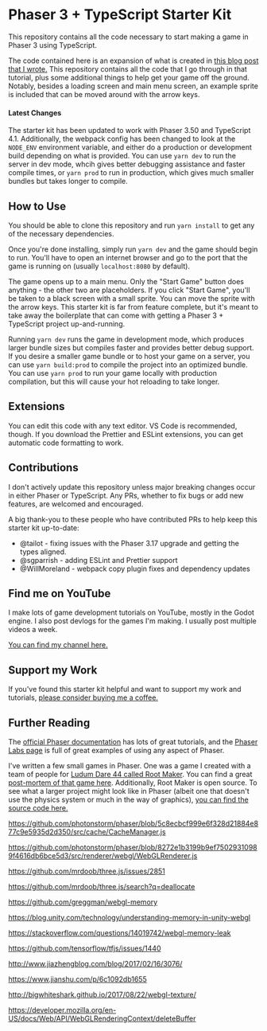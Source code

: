 # Phaser 3 + TypeScript Starter Kit

This repository contains all the code necessary to start making a game in Phaser 3 using TypeScript.

The code contained here is an expansion of what is created in [this blog post that I wrote.](https://spin.atomicobject.com/2019/07/13/phaser-3-typescript-tutorial/)
This repository contains all the code that I go through in that tutorial, plus some additional things to help get your game off the ground. Notably, besides a loading screen and main menu screen, an example sprite is included that can be moved around with the arrow keys.

#### Latest Changes 

The starter kit has been updated to work with Phaser 3.50 and TypeScript 4.1. Additionally, the webpack config has been changed to look at the `NODE_ENV` environment variable, and either do a production or development build depending on what is provided. You can use `yarn dev` to run the server in dev mode, whcih gives better debugging assistance and faster compile times, or `yarn prod` to run in production, which gives much smaller bundles but takes longer to compile.

## How to Use

You should be able to clone this repository and run `yarn install` to get any of the necessary dependencies.

Once you're done installing, simply run `yarn dev` and the game should begin to run. You'll have to open an internet browser and go to the port that the game is running on (usually `localhost:8080` by default).

The game opens up to a main menu. Only the "Start Game" button does anything - the other two are placeholders. If you click "Start Game", you'll be taken to a black screen with a small sprite. You can move the sprite with the arrow keys. This starter kit is far from feature complete, but it's meant to take away the boilerplate that can come with getting a Phaser 3 + TypeScript project up-and-running.

Running `yarn dev` runs the game in development mode, which produces larger bundle sizes but compiles faster and provides better debug support. If you desire a smaller game bundle or to host your game on a server, you can use `yarn build:prod` to compile the project into an optimized bundle. You can use `yarn prod` to run your game locally with production compilation, but this will cause your hot reloading to take longer.

## Extensions

You can edit this code with any text editor. VS Code is recommended, though. If you download the Prettier and ESLint extensions, you can get automatic code formatting to work.

## Contributions

I don't actively update this repository unless major breaking changes occur in either Phaser or TypeScript. Any PRs, whether to fix bugs or add new features, are welcomed and encouraged.

A big thank-you to these people who have contributed PRs to help keep this starter kit up-to-date:
 - @tailot - fixing issues with the Phaser 3.17 upgrade and getting the types aligned.
 - @sgparrish - adding ESLint and Prettier support
 - @WillMoreland - webpack copy plugin fixes and dependency updates
 
 ## Find me on YouTube
 
I make lots of game development tutorials on YouTube, mostly in the Godot engine.
I also post devlogs for the games I'm making. I usually post multiple videos a week.

[You can find my channel here.](https://www.youtube.com/channel/UCLzFt-NdfCm8WFKTyqD0yJw)

## Support my Work

If you've found this starter kit helpful and want to support my work and tutorials, [please consider buying me a coffee.](https://www.buymeacoffee.com/jmbiv)
 
## Further Reading

The [official Phaser documentation](https://phaser.io/learn) has lots of great tutorials, and the [Phaser Labs page](https://labs.phaser.io/) is full of great examples of using any aspect of Phaser.

I've written a few small games in Phaser. One was a game I created with a team of people for [Ludum Dare 44 called Root Maker](https://ldjam.com/events/ludum-dare/44/root-maker). You can find a great [post-mortem of that game here](https://spin.atomicobject.com/2019/05/11/ludum-dare-44/).
Additionally, Root Maker is open source. To see what a larger project might look like in Phaser (albeit one that doesn't use the physics system or much in the way of graphics), [you can find the source code here.](https://github.com/josephmbustamante/Root-Maker)


https://github.com/photonstorm/phaser/blob/5c8ecbcf999e6f328d21884e877c9e5935d2d350/src/cache/CacheManager.js

https://github.com/photonstorm/phaser/blob/8272e1b3199b9ef75029310989f4616db6bce5d3/src/renderer/webgl/WebGLRenderer.js

https://github.com/mrdoob/three.js/issues/2851

https://github.com/mrdoob/three.js/search?q=deallocate

https://github.com/greggman/webgl-memory

https://blog.unity.com/technology/understanding-memory-in-unity-webgl

https://stackoverflow.com/questions/14019742/webgl-memory-leak

https://github.com/tensorflow/tfjs/issues/1440

http://www.jiazhengblog.com/blog/2017/02/16/3076/

https://www.jianshu.com/p/6c1092db1655

http://bigwhiteshark.github.io/2017/08/22/webgl-texture/

https://developer.mozilla.org/en-US/docs/Web/API/WebGLRenderingContext/deleteBuffer